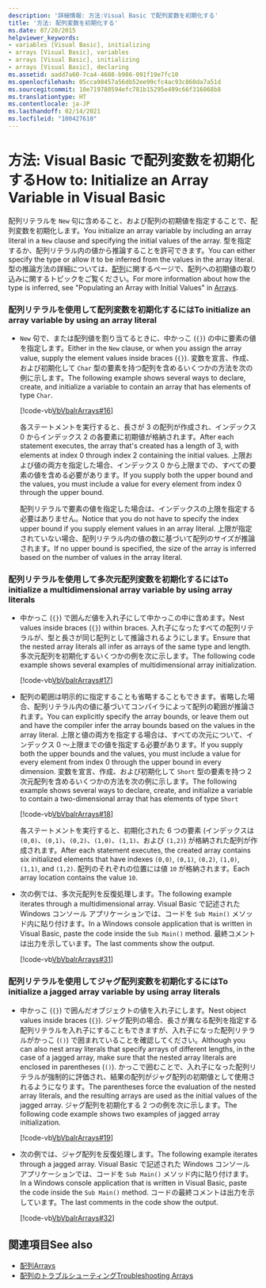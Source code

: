 ```yaml
---
description: '詳細情報: 方法:Visual Basic で配列変数を初期化する'
title: '方法: 配列変数を初期化する'
ms.date: 07/20/2015
helpviewer_keywords:
- variables [Visual Basic], initializing
- arrays [Visual Basic], variables
- arrays [Visual Basic], initializing
- arrays [Visual Basic], declaring
ms.assetid: aadd7a60-7ca4-4608-b986-091f19e7fc10
ms.openlocfilehash: 05cca98457a56db52ee99cfc4ac93c860da7a51d
ms.sourcegitcommit: 10e719780594efc781b15295e499c66f316068b8
ms.translationtype: HT
ms.contentlocale: ja-JP
ms.lasthandoff: 02/14/2021
ms.locfileid: "100427610"
---
```

# <a name="how-to-initialize-an-array-variable-in-visual-basic"></a><span data-ttu-id="34660-103">方法: Visual Basic で配列変数を初期化する</span><span class="sxs-lookup"><span data-stu-id="34660-103">How to: Initialize an Array Variable in Visual Basic</span></span>

<span data-ttu-id="34660-104">配列リテラルを `New` 句に含めること、および配列の初期値を指定することで、配列変数を初期化します。</span><span class="sxs-lookup"><span data-stu-id="34660-104">You initialize an array variable by including an array literal in a `New` clause and specifying the initial values of the array.</span></span> <span data-ttu-id="34660-105">型を指定するか、配列リテラル内の値から推論することを許可できます。</span><span class="sxs-lookup"><span data-stu-id="34660-105">You can either specify the type or allow it to be inferred from the values in the array literal.</span></span> <span data-ttu-id="34660-106">型の推論方法の詳細については、[配列](index.md)に関するページで、配列への初期値の取り込みに関するトピックをご覧ください。</span><span class="sxs-lookup"><span data-stu-id="34660-106">For more information about how the type is inferred, see "Populating an Array with Initial Values" in [Arrays](index.md).</span></span>  
  
### <a name="to-initialize-an-array-variable-by-using-an-array-literal"></a><span data-ttu-id="34660-107">配列リテラルを使用して配列変数を初期化するには</span><span class="sxs-lookup"><span data-stu-id="34660-107">To initialize an array variable by using an array literal</span></span>  
  
- <span data-ttu-id="34660-108">`New` 句で、または配列値を割り当てるときに、中かっこ (`{}`) の中に要素の値を指定します。</span><span class="sxs-lookup"><span data-stu-id="34660-108">Either in the `New` clause, or when you assign the array value, supply the element values inside braces (`{}`).</span></span> <span data-ttu-id="34660-109">変数を宣言、作成、および初期化して `Char` 型の要素を持つ配列を含めるいくつかの方法を次の例に示します。</span><span class="sxs-lookup"><span data-stu-id="34660-109">The following example shows several ways to declare, create, and initialize a variable to contain an array that has elements of type `Char`.</span></span>  
  
     [!code-vb[VbVbalrArrays#16](~/samples/snippets/visualbasic/VS_Snippets_VBCSharp/VbVbalrArrays/VB/Class1.vb#16)]  
  
     <span data-ttu-id="34660-110">各ステートメントを実行すると、長さが 3 の配列が作成され、インデックス 0 からインデックス 2 の各要素に初期値が格納されます。</span><span class="sxs-lookup"><span data-stu-id="34660-110">After each statement executes, the array that's created has a length of 3, with elements at index 0 through index 2 containing the initial values.</span></span> <span data-ttu-id="34660-111">上限および値の両方を指定した場合、インデックス 0 から上限までの、すべての要素の値を含める必要があります。</span><span class="sxs-lookup"><span data-stu-id="34660-111">If you supply both the upper bound and the values, you must include a value for every element from index 0 through the upper bound.</span></span>  
  
     <span data-ttu-id="34660-112">配列リテラルで要素の値を指定した場合は、インデックスの上限を指定する必要はありません。</span><span class="sxs-lookup"><span data-stu-id="34660-112">Notice that you do not have to specify the index upper bound if you supply element values in an array literal.</span></span> <span data-ttu-id="34660-113">上限が指定されていない場合、配列リテラル内の値の数に基づいて配列のサイズが推論されます。</span><span class="sxs-lookup"><span data-stu-id="34660-113">If no upper bound is specified, the size of the array is inferred based on the number of values in the array literal.</span></span>  
  
### <a name="to-initialize-a-multidimensional-array-variable-by-using-array-literals"></a><span data-ttu-id="34660-114">配列リテラルを使用して多次元配列変数を初期化するには</span><span class="sxs-lookup"><span data-stu-id="34660-114">To initialize a multidimensional array variable by using array literals</span></span>  
  
- <span data-ttu-id="34660-115">中かっこ (`{}`) で囲んだ値を入れ子にして中かっこの中に含めます。</span><span class="sxs-lookup"><span data-stu-id="34660-115">Nest values inside braces (`{}`) within braces.</span></span> <span data-ttu-id="34660-116">入れ子になったすべての配列リテラルが、型と長さが同じ配列として推論されるようにします。</span><span class="sxs-lookup"><span data-stu-id="34660-116">Ensure that the nested array literals all infer as arrays of the same type and length.</span></span> <span data-ttu-id="34660-117">多次元配列を初期化するいくつかの例を次に示します。</span><span class="sxs-lookup"><span data-stu-id="34660-117">The following code example shows several examples of multidimensional array initialization.</span></span>  
  
     [!code-vb[VbVbalrArrays#17](~/samples/snippets/visualbasic/VS_Snippets_VBCSharp/VbVbalrArrays/VB/Class1.vb#17)]  
  
- <span data-ttu-id="34660-118">配列の範囲は明示的に指定することも省略することもできます。省略した場合、配列リテラル内の値に基づいてコンパイラによって配列の範囲が推論されます。</span><span class="sxs-lookup"><span data-stu-id="34660-118">You can explicitly specify the array bounds, or leave them out and have the compiler infer the array bounds based on the values in the array literal.</span></span> <span data-ttu-id="34660-119">上限と値の両方を指定する場合は、すべての次元について、インデックス 0 ～上限までの値を指定する必要があります。</span><span class="sxs-lookup"><span data-stu-id="34660-119">If you supply both the upper bounds and the values, you must include a value for every element from index 0 through the upper bound in every dimension.</span></span> <span data-ttu-id="34660-120">変数を宣言、作成、および初期化して `Short` 型の要素を持つ 2 次元配列を含めるいくつかの方法を次の例に示します。</span><span class="sxs-lookup"><span data-stu-id="34660-120">The following example shows several ways to declare, create, and initialize a variable to contain a two-dimensional array that has elements of type `Short`</span></span>  
  
     [!code-vb[VbVbalrArrays#18](~/samples/snippets/visualbasic/VS_Snippets_VBCSharp/VbVbalrArrays/VB/Class1.vb#18)]  
  
     <span data-ttu-id="34660-121">各ステートメントを実行すると、初期化された 6 つの要素 (インデックスは `(0,0)`、`(0,1)`、`(0,2)`、`(1,0)`、`(1,1)`、および `(1,2)`) が格納された配列が作成されます。</span><span class="sxs-lookup"><span data-stu-id="34660-121">After each statement executes, the created array contains six initialized elements that have indexes `(0,0)`, `(0,1)`, `(0,2)`, `(1,0)`, `(1,1)`, and `(1,2)`.</span></span> <span data-ttu-id="34660-122">配列のそれぞれの位置には値 `10` が格納されます。</span><span class="sxs-lookup"><span data-stu-id="34660-122">Each array location contains the value `10`.</span></span>  
  
- <span data-ttu-id="34660-123">次の例では、多次元配列を反復処理します。</span><span class="sxs-lookup"><span data-stu-id="34660-123">The following example iterates through a multidimensional array.</span></span> <span data-ttu-id="34660-124">Visual Basic で記述された Windows コンソール アプリケーションでは、コードを `Sub Main()` メソッド内に貼り付けます。</span><span class="sxs-lookup"><span data-stu-id="34660-124">In a Windows console application that is written in Visual Basic, paste the code inside the `Sub Main()` method.</span></span> <span data-ttu-id="34660-125">最終コメントは出力を示しています。</span><span class="sxs-lookup"><span data-stu-id="34660-125">The last comments show the output.</span></span>  
  
     [!code-vb[VbVbalrArrays#31](~/samples/snippets/visualbasic/VS_Snippets_VBCSharp/VbVbalrArrays/VB/Class1.vb#31)]  
  
### <a name="to-initialize-a-jagged-array-variable-by-using-array-literals"></a><span data-ttu-id="34660-126">配列リテラルを使用してジャグ配列変数を初期化するには</span><span class="sxs-lookup"><span data-stu-id="34660-126">To initialize a jagged array variable by using array literals</span></span>  
  
- <span data-ttu-id="34660-127">中かっこ (`{}`) で囲んだオブジェクトの値を入れ子にします。</span><span class="sxs-lookup"><span data-stu-id="34660-127">Nest object values inside braces (`{}`).</span></span> <span data-ttu-id="34660-128">ジャグ配列の場合、長さが異なる配列を指定する配列リテラルを入れ子にすることもできますが、入れ子になった配列リテラルがかっこ (`()`) で囲まれていることを確認してください。</span><span class="sxs-lookup"><span data-stu-id="34660-128">Although you can also nest array literals that specify arrays of different lengths, in the case of a jagged array, make sure that the nested array literals are enclosed in parentheses (`()`).</span></span> <span data-ttu-id="34660-129">かっこで囲むことで、入れ子になった配列リテラルが強制的に評価され、結果の配列がジャグ配列の初期値として使用されるようになります。</span><span class="sxs-lookup"><span data-stu-id="34660-129">The parentheses force the evaluation of the nested array literals, and the resulting arrays are used as the initial values of the jagged array.</span></span> <span data-ttu-id="34660-130">ジャグ配列を初期化する 2 つの例を次に示します。</span><span class="sxs-lookup"><span data-stu-id="34660-130">The following code example shows two examples of jagged array initialization.</span></span>  
  
     [!code-vb[VbVbalrArrays#19](~/samples/snippets/visualbasic/VS_Snippets_VBCSharp/VbVbalrArrays/VB/Class1.vb#19)]  
  
- <span data-ttu-id="34660-131">次の例では、ジャグ配列を反復処理します。</span><span class="sxs-lookup"><span data-stu-id="34660-131">The following example iterates through a jagged array.</span></span> <span data-ttu-id="34660-132">Visual Basic で記述された Windows コンソール アプリケーションでは、コードを `Sub Main()` メソッド内に貼り付けます。</span><span class="sxs-lookup"><span data-stu-id="34660-132">In a Windows console application that is written in Visual Basic, paste the code inside the `Sub Main()` method.</span></span>  <span data-ttu-id="34660-133">コードの最終コメントは出力を示しています。</span><span class="sxs-lookup"><span data-stu-id="34660-133">The last comments in the code show the output.</span></span>  
  
     [!code-vb[VbVbalrArrays#32](~/samples/snippets/visualbasic/VS_Snippets_VBCSharp/VbVbalrArrays/VB/Class1.vb#32)]  
  
## <a name="see-also"></a><span data-ttu-id="34660-134">関連項目</span><span class="sxs-lookup"><span data-stu-id="34660-134">See also</span></span>

- [<span data-ttu-id="34660-135">配列</span><span class="sxs-lookup"><span data-stu-id="34660-135">Arrays</span></span>](index.md)
- [<span data-ttu-id="34660-136">配列のトラブルシューティング</span><span class="sxs-lookup"><span data-stu-id="34660-136">Troubleshooting Arrays</span></span>](troubleshooting-arrays.md)
